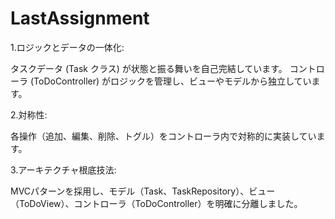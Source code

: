 # LastAssignment
1.ロジックとデータの一体化:

 タスクデータ (Task クラス) が状態と振る舞いを自己完結しています。
 コントローラ (ToDoController) がロジックを管理し、ビューやモデルから独立しています。
 
2.対称性:

 各操作（追加、編集、削除、トグル）をコントローラ内で対称的に実装しています。
 
3.アーキテクチャ根底技法:

 MVCパターンを採用し、モデル（Task、TaskRepository）、ビュー（ToDoView）、コントローラ（ToDoController）を明確に分離しました。
